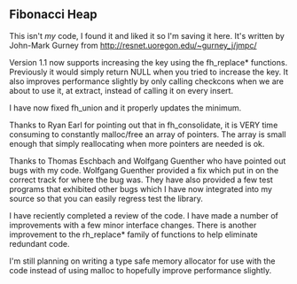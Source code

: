 Fibonacci Heap
----

This isn't _my_ code, I found it and liked it so I'm saving it here.
It's written by John-Mark Gurney from http://resnet.uoregon.edu/~gurney_j/jmpc/

Version 1.1 now supports increasing the key using the fh_replace*
functions.  Previously it would simply return NULL when you tried to
increase the key.  It also improves performance slightly by only calling
checkcons when we are about to use it, at extract, instead of calling it
on every insert.

I have now fixed fh_union and it properly updates the minimum.

Thanks to Ryan Earl for pointing out that in fh_consolidate, it is VERY
time consuming to constantly malloc/free an array of pointers.  The array
is small enough that simply reallocating when more pointers are needed
is ok.

Thanks to Thomas Eschbach and Wolfgang Guenther who have pointed out bugs
with my code.  Wolfgang Guenther provided a fix which put in on the correct
track for where the bug was.  They have also provided a few test programs
that exhibited other bugs which I have now integrated into my source so
that you can easily regress test the library.

I have reciently completed a review of the code.  I have made a number
of improvements with a few minor interface changes.  There is another
improvement to the rh_replace* family of functions to help eliminate
redundant code.

I'm still planning on writing a type safe memory allocator for use with
the code instead of using malloc to hopefully improve performance slightly.
